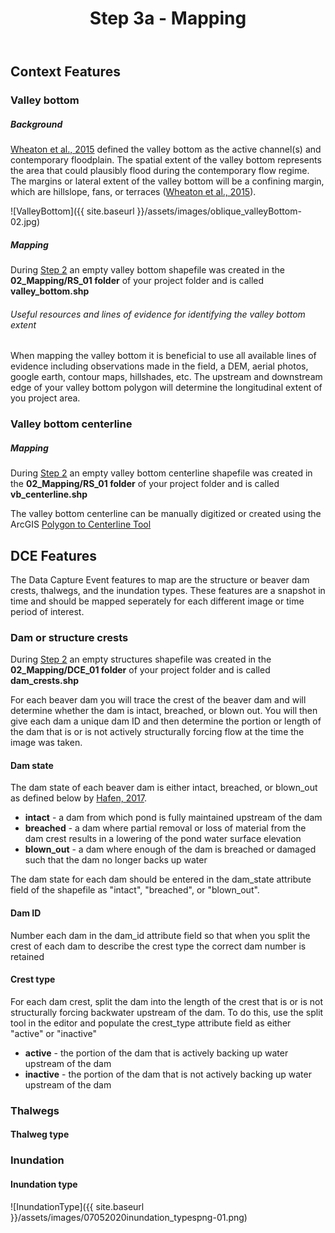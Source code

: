 ﻿---
title: Step 3a - Mapping
weight: 1
---

## Context Features

### Valley bottom
##### Background
[Wheaton et al., 2015](https://www.researchgate.net/publication/281321324_Geomorphic_Mapping_and_Taxonomy_of_Fluvial_Landforms) defined the valley bottom as the active channel(s) and contemporary floodplain. The spatial extent of the valley bottom represents the area that could plausibly flood during the contemporary flow regime. The margins or lateral extent of the valley bottom will be a confining margin, which are hillslope, fans, or terraces ([Wheaton et al., 2015](https://www.researchgate.net/publication/281321324_Geomorphic_Mapping_and_Taxonomy_of_Fluvial_Landforms)). 

![ValleyBottom]({{ site.baseurl }}/assets/images/oblique_valleyBottom-02.jpg)

##### Mapping
During [Step 2](https://riverscapes.github.io/inundation/Documentation/Step2_createproject.html) an empty valley bottom shapefile was created in the **02_Mapping/RS_01 folder** of your project folder and is called **valley_bottom.shp**
###### Useful resources and lines of evidence for identifying the valley bottom extent
When mapping the valley bottom it is beneficial to use all available lines of evidence including observations made in the field, a DEM, aerial photos, google earth, contour maps, hillshades, etc. The upstream and downstream edge of your valley bottom polygon will determine the longitudinal extent of you project area.
### Valley bottom centerline
##### Mapping
During [Step 2](https://riverscapes.github.io/inundation/Documentation/Step2_createproject.html) an empty valley bottom centerline shapefile was created in the **02_Mapping/RS_01 folder** of your project folder and is called **vb_centerline.shp**

The valley bottom centerline can be manually digitized or created using the ArcGIS [Polygon to Centerline Tool](https://www.arcgis.com/home/item.html?id=bc642731870740aabf48134f90aa6165)

## DCE Features

The Data Capture Event features to map are the structure or beaver dam crests, thalwegs, and the inundation types. These features are a snapshot in time and should be mapped seperately for each different image or time period of interest.

### Dam or structure crests
During [Step 2](https://riverscapes.github.io/inundation/Documentation/Step2_createproject.html) an empty structures shapefile was created in the **02_Mapping/DCE_01 folder** of your project folder and is called **dam_crests.shp**

For each beaver dam you will trace the crest of the beaver dam and will determine whether the dam is intact, breached, or blown out. You will then give each dam a unique dam ID and then determine the portion or length of the dam that is or is not actively structurally forcing flow at the time the image was taken.
#### Dam state
The dam state of each beaver dam is either intact, breached, or blown_out as defined below by [Hafen, 2017](https://digitalcommons.usu.edu/cgi/viewcontent.cgi?article=7648&context=etd). 

- **intact** - a dam from which pond is fully maintained upstream of the dam
- **breached** - a dam where partial removal or loss of material from the dam crest results in a lowering of the pond water surface elevation
- **blown_out** - a dam where enough of the dam is breached or damaged such that the dam no longer backs up water

The dam state for each dam should be entered in the dam_state attribute field of the shapefile as "intact", "breached", or "blown_out".

#### Dam ID
Number each dam in the dam_id attribute field so that when you split the crest of each dam to describe the crest type the correct dam number is retained

#### Crest type
For each dam crest, split the dam into the length of the crest that is or is not structurally forcing backwater upstream of the dam. To do this, use the split tool in the editor and populate the crest_type attribute field as either "active" or "inactive"

- **active** - the portion of the dam that is actively backing up water upstream of the dam
- **inactive** - the portion of the dam that is not actively backing up water upstream of the dam

### Thalwegs

#### Thalweg type

### Inundation 

#### Inundation type

![InundationType]({{ site.baseurl }}/assets/images/07052020inundation_typespng-01.png)

